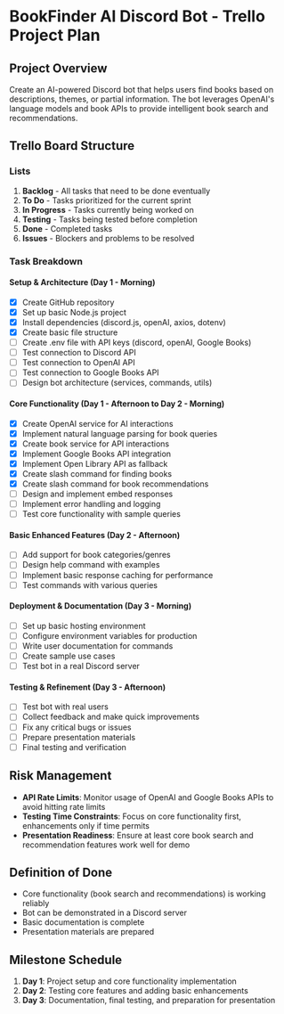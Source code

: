 # BookFinder AI Discord Bot - Trello Project Plan

## Project Overview
Create an AI-powered Discord bot that helps users find books based on descriptions, themes, or partial information. The bot leverages OpenAI's language models and book APIs to provide intelligent book search and recommendations.

## Trello Board Structure

### Lists
1. **Backlog** - All tasks that need to be done eventually
2. **To Do** - Tasks prioritized for the current sprint
3. **In Progress** - Tasks currently being worked on
4. **Testing** - Tasks being tested before completion
5. **Done** - Completed tasks
6. **Issues** - Blockers and problems to be resolved

### Task Breakdown

#### Setup & Architecture (Day 1 - Morning)
- [x] Create GitHub repository
- [x] Set up basic Node.js project
- [x] Install dependencies (discord.js, openAI, axios, dotenv)
- [x] Create basic file structure
- [ ] Create .env file with API keys (discord, openAI, Google Books)
- [ ] Test connection to Discord API
- [ ] Test connection to OpenAI API
- [ ] Test connection to Google Books API
- [ ] Design bot architecture (services, commands, utils)

#### Core Functionality (Day 1 - Afternoon to Day 2 - Morning)
- [x] Create OpenAI service for AI interactions
- [x] Implement natural language parsing for book queries
- [x] Create book service for API interactions
- [x] Implement Google Books API integration
- [x] Implement Open Library API as fallback
- [x] Create slash command for finding books
- [x] Create slash command for book recommendations
- [ ] Design and implement embed responses
- [ ] Implement error handling and logging
- [ ] Test core functionality with sample queries

#### Basic Enhanced Features (Day 2 - Afternoon)
- [ ] Add support for book categories/genres
- [ ] Design help command with examples
- [ ] Implement basic response caching for performance
- [ ] Test commands with various queries

#### Deployment & Documentation (Day 3 - Morning)
- [ ] Set up basic hosting environment
- [ ] Configure environment variables for production
- [ ] Write user documentation for commands
- [ ] Create sample use cases
- [ ] Test bot in a real Discord server

#### Testing & Refinement (Day 3 - Afternoon)
- [ ] Test bot with real users
- [ ] Collect feedback and make quick improvements
- [ ] Fix any critical bugs or issues
- [ ] Prepare presentation materials
- [ ] Final testing and verification

## Risk Management
- **API Rate Limits**: Monitor usage of OpenAI and Google Books APIs to avoid hitting rate limits
- **Testing Time Constraints**: Focus on core functionality first, enhancements only if time permits
- **Presentation Readiness**: Ensure at least core book search and recommendation features work well for demo

## Definition of Done
- Core functionality (book search and recommendations) is working reliably
- Bot can be demonstrated in a Discord server
- Basic documentation is complete
- Presentation materials are prepared

## Milestone Schedule
1. **Day 1**: Project setup and core functionality implementation
2. **Day 2**: Testing core features and adding basic enhancements
3. **Day 3**: Documentation, final testing, and preparation for presentation 